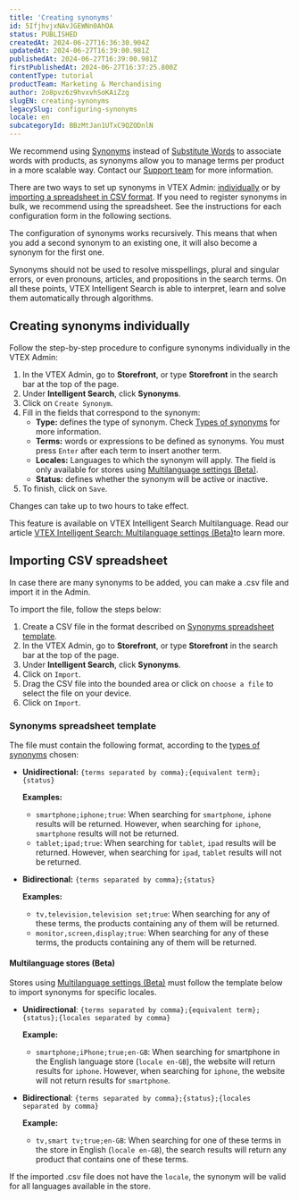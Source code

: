 ```yaml
---
title: 'Creating synonyms'
id: 5IfjhvjxNAvJGEWNn0AhOA
status: PUBLISHED
createdAt: 2024-06-27T16:36:30.904Z
updatedAt: 2024-06-27T16:39:00.981Z
publishedAt: 2024-06-27T16:39:00.981Z
firstPublishedAt: 2024-06-27T16:37:25.800Z
contentType: tutorial
productTeam: Marketing & Merchandising
author: 2o8pvz6z9hvxvhSoKAiZzg
slugEN: creating-synonyms
legacySlug: configuring-synonyms
locale: en
subcategoryId: BBzMtJan1UTxC9QZODnlN
---
```


<div class = "alert alert-info"> We recommend using <a href="https://help.vtex.com/en/tracks/vtex-intelligent-search--19wrbB7nEQcmwzDPl1l4Cb/1pxAWPEglBey1UFdvcetZV">Synonyms</a> instead of <a href="https://help.vtex.com/en/tutorial/otimizar-as-buscas-com-palavras-substitutas--32FqSsl5VuQyiIMEc02Uwu?&utm_source=autocomplete">Substitute Words</a> to associate words with products, as synonyms allow you to manage terms per product in a more scalable way. Contact our <a href="https://support.vtex.com/hc/pt-br/requests">Support team</a> for more information.</div>

There are two ways to set up synonyms in VTEX Admin: [individually](#creating-synonyms-individually) or by [importing a spreadsheet in CSV format](#importing-csv-spreadsheet). If you need to register synonyms in bulk, we recommend using the spreadsheet. See the instructions for each configuration form in the following sections.

The configuration of synonyms works recursively. This means that when you add a second synonym to an existing one, it will also become a synonym for the first one.

<div class="alert alert-info" role="alert">
<p>Synonyms should not be used to resolve misspellings, plural and singular errors, or even pronouns, articles, and propositions in the search terms. On all these points, VTEX Intelligent Search is able to interpret, learn and solve them automatically through algorithms.</p>
</div>

## Creating synonyms individually

Follow the step-by-step procedure to configure synonyms individually in the VTEX Admin:

1. In the VTEX Admin, go to __Storefront__, or type __Storefront__ in the search bar at the top of the page.
2. Under **Intelligent Search**, click **Synonyms**. 
3. Click on `Create Synonym`.
4. Fill in the fields that correspond to the synonym:
   - __Type:__ defines the type of synonym. Check [Types of synonyms](https://help.vtex.com/en/tracks/vtex-intelligent-search--19wrbB7nEQcmwzDPl1l4Cb/1pxAWPEglBey1UFdvcetZV#types-of-synonyms) for more information.
   - __Terms:__ words or expressions to be defined as synonyms. You must press `Enter` after each term to insert another term.
   - **Locales:** Languages to which the synonym will apply. The field is only available for stores using [Multilanguage settings (Beta)](https://help.vtex.com/en/tutorial/vtex-intelligent-search-configuracoes-multi-idioma-beta--2WahlTESLXIJ9XBdQMdTYO).
   - __Status:__ defines whether the synonym will be active or inactive.
5. To finish, click on `Save`.

Changes can take up to two hours to take effect.

<div class="alert alert-info">
<p> This feature is available on VTEX Intelligent Search Multilanguage. Read our article <a href="https://help.vtex.com/en/tutorial/vtex-intelligent-search-multilanguage-settings-beta--2WahlTESLXIJ9XBdQMdTYO#synonyms">VTEX Intelligent Search: Multilanguage settings (Beta)</a>to learn more.</p>
</div>

## Importing CSV spreadsheet

In case there are many synonyms to be added, you can make a .csv file and import it in the Admin.

To import the file, follow the steps below:

1. Create a CSV file in the format described on [Synonyms spreadsheet template](#synonyms-spreadsheet-template).
2. In the VTEX Admin, go to __Storefront__, or type __Storefront__ in the search bar at the top of the page.
3. Under **Intelligent Search**, click **Synonyms**. 
4. Click on <i class="fas fa-download"></i> `Import`.
5. Drag the CSV file into the bounded area or click on `choose a file` to select the file on your device.
6. Click on `Import`.

### Synonyms spreadsheet template

The file must contain the following format, according to the [types of synonyms](https://help.vtex.com/en/tracks/vtex-intelligent-search--19wrbB7nEQcmwzDPl1l4Cb/1pxAWPEglBey1UFdvcetZV#types-of-synonyms) chosen:

 - __Unidirectional:__ `{terms separated by comma};{equivalent term};{status}`

   __Examples:__

    - `smartphone;iphone;true`: When searching for `smartphone`, `iphone` results will be returned. However, when searching for `iphone`, `smartphone` results will not be returned.
    - `tablet;ipad;true`: When searching for `tablet`, `ipad` results will be returned. However, when searching for `ipad`, `tablet` results will not be returned.

 - __Bidirectional:__ `{terms separated by comma};{status}`

   __Examples:__

    - `tv,television,television set;true`: When searching for any of these terms, the products containing any of them will be returned.
    - `monitor,screen,display;true`: When searching for any of these terms, the products containing any of them will be returned.

#### Multilanguage stores (Beta)

Stores using  [Multilanguage settings (Beta)](https://help.vtex.com/en/tutorial/vtex-intelligent-search-configuracoes-multi-idioma-beta--2WahlTESLXIJ9XBdQMdTYO) must follow the template below to import synonyms for specific locales.

- __Unidirectional__: `{terms separated by comma};{equivalent term};{status};{locales separated by comma}`

   __Example:__
   - `smartphone;iPhone;true;en-GB`: When searching for smartphone in the English language store (`locale en-GB`), the website will return results for `iphone`. However, when searching for `iphone`, the website will not return results for `smartphone`.

- __Bidirectional__: `{terms separated by comma};{status};{locales separated by comma}`

    __Example:__
    - `tv,smart tv;true;en-GB`: When searching for one of these terms in the store in English (`locale en-GB`), the search results will return any product that contains one of these terms.

<div class="alert alert-warning">
  <p>If the imported .csv file does not have the <code>locale</code>, the synonym will be valid for all languages available in the store.</p>
</div>

